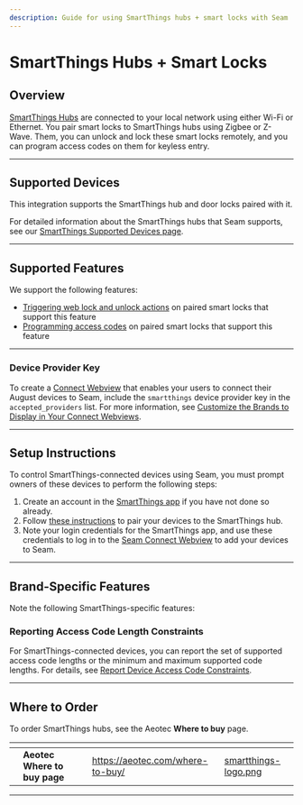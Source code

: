 ```yaml
---
description: Guide for using SmartThings hubs + smart locks with Seam
---
```


# SmartThings Hubs + Smart Locks

## Overview

[SmartThings Hubs](https://www.samsung.com/fr/smartthings/) are connected to your local network using either Wi-Fi or Ethernet. You pair smart locks to SmartThings hubs using Zigbee or Z-Wave. Them, you can unlock and lock these smart locks remotely, and you can program access codes on them for keyless entry.

***

## Supported Devices

This integration supports the SmartThings hub and door locks paired with it.

For detailed information about the SmartThings hubs that Seam supports, see our [SmartThings Supported Devices page](https://www.seam.co/manufacturers/smartthings).

***

## Supported Features

We support the following features:

* [Triggering web lock and unlock actions](../products/smart-locks/lock-and-unlock.md) on paired smart locks that support this feature
* [Programming access codes](../products/smart-locks/access-codes/) on paired smart locks that support this feature

***

### Device Provider Key

To create a [Connect Webview](../core-concepts/connect-webviews/) that enables your users to connect their August devices to Seam, include the `smartthings` device provider key in the `accepted_providers` list. For more information, see [Customize the Brands to Display in Your Connect Webviews](../core-concepts/connect-webviews/customizing-connect-webviews.md#customize-the-brands-to-display-in-your-connect-webviews).

***

## Setup Instructions

To control SmartThings-connected devices using Seam, you must prompt owners of these devices to perform the following steps:

1. Create an account in the [SmartThings app](https://www.samsung.com/us/support/owners/app/smartthings) if you have not done so already.
2. Follow [these instructions](https://www.samsung.com/ca/support/mobile-devices/smartthings-how-to-set-up-your-hub/) to pair your devices to the SmartThings hub.
3. Note your login credentials for the SmartThings app, and use these credentials to log in to the [Seam Connect Webview](../core-concepts/connect-webviews/) to add your devices to Seam.

***

## Brand-Specific Features

Note the following SmartThings-specific features:

### Reporting Access Code Length Constraints

For SmartThings-connected devices, you can report the set of supported access code lengths or the minimum and maximum supported code lengths. For details, see [Report Device Access Code Constraints](../api-clients/access_codes/report-device-access-code-constraints.md).

***

## Where to Order

To order SmartThings hubs, see the Aeotec **Where to buy** page.

<table data-view="cards"><thead><tr><th></th><th></th><th></th><th data-hidden data-card-target data-type="content-ref"></th><th data-hidden data-card-cover data-type="files"></th></tr></thead><tbody><tr><td></td><td><strong>Aeotec Where to buy page</strong></td><td></td><td><a href="https://aeotec.com/where-to-buy/">https://aeotec.com/where-to-buy/</a></td><td><a href="../.gitbook/assets/smartthings-logo.png">smartthings-logo.png</a></td></tr></tbody></table>

***
